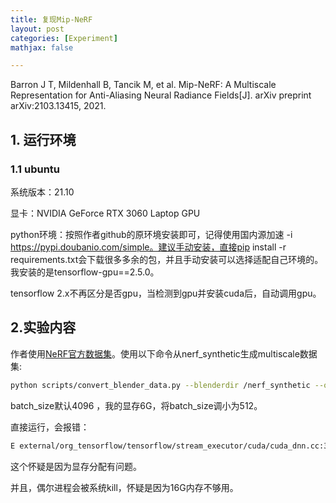```yaml
---
title: 复现Mip-NeRF
layout: post
categories: [Experiment]
mathjax: false

---
```


Barron J T, Mildenhall B, Tancik M, et al. Mip-NeRF: A Multiscale Representation for Anti-Aliasing Neural Radiance Fields[J]. arXiv preprint arXiv:2103.13415, 2021.

<!-- more -->

## 1. 运行环境

### 1.1 ubuntu

系统版本：21.10

显卡：NVIDIA GeForce RTX 3060 Laptop GPU

python环境：按照作者github的原环境安装即可，记得使用国内源加速 -i https://pypi.doubanio.com/simple。建议手动安装，直接pip install -r requirements.txt会下载很多多余的包，并且手动安装可以选择适配自己环境的。我安装的是tensorflow-gpu==2.5.0。

tensorflow 2.x不再区分是否gpu，当检测到gpu并安装cuda后，自动调用gpu。



## 2.实验内容

作者使用[NeRF官方数据集](https://drive.google.com/drive/folders/128yBriW1IG_3NJ5Rp7APSTZsJqdJdfc1)。使用以下命令从nerf_synthetic生成multiscale数据集:

```bash
python scripts/convert_blender_data.py --blenderdir /nerf_synthetic --outdir /multiscale
```

batch_size默认4096 ，我的显存6G，将batch_size调小为512。

直接运行，会报错：

```bash
E external/org_tensorflow/tensorflow/stream_executor/cuda/cuda_dnn.cc:364] Could not create cudnn handle: CUDNN_STATUS_INTERNAL_ERROR
```

这个怀疑是因为显存分配有问题。

并且，偶尔进程会被系统kill，怀疑是因为16G内存不够用。
